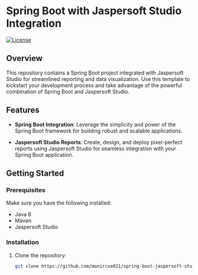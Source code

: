 # Spring Boot with Jaspersoft Studio Integration

[![License](https://img.shields.io/badge/license-MIT-green)](LICENSE)

## Overview

This repository contains a Spring Boot project integrated with Jaspersoft Studio for streamlined reporting and data visualization. Use this template to kickstart your development process and take advantage of the powerful combination of Spring Boot and Jaspersoft Studio.

## Features

- **Spring Boot Integration**: Leverage the simplicity and power of the Spring Boot framework for building robust and scalable applications.

- **Jaspersoft Studio Reports**: Create, design, and deploy pixel-perfect reports using Jaspersoft Studio for seamless integration with your Spring Boot application.

## Getting Started

### Prerequisites

Make sure you have the following installed:

- Java 8
- Maven
- Jaspersoft Studio

### Installation

1. Clone the repository:

   ```bash
   git clone https://github.com/monircse021/spring-boot-jaspersoft-studio.git
